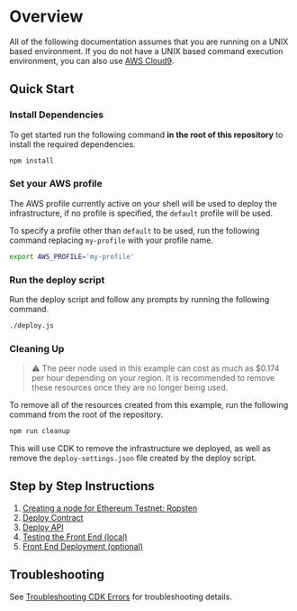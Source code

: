 # Overview

All of the following documentation assumes that you are running on a UNIX based
environment. If you do not have a UNIX based command execution environment, you
can also use [AWS Cloud9](https://aws.amazon.com/cloud9/).

## Quick Start

### Install Dependencies

To get started run the following command **in the root of this repository** to
install the required dependencies.

```bash
npm install
```

### Set your AWS profile

The AWS profile currently active on your shell will be used to deploy the infrastructure,
if no profile is specified, the `default` profile will be used.

To specify a profile other than `default` to be used, run the following command
replacing `my-profile` with your profile name.

```bash
export AWS_PROFILE='my-profile'
```

### Run the deploy script

Run the deploy script and follow any prompts by running the following command.

```bash
./deploy.js
```

### Cleaning Up

> :warning: The peer node used in this example can cost as much as $0.174 per hour
> depending on your region. It is recommended to remove these resources once they
> are no longer being used.

To remove all of the resources created from this example, run the following command
from the root of the repository.

```bash
npm run cleanup
```

This will use CDK to remove the infrastructure we deployed, as well as remove the
`deploy-settings.json` file created by the deploy script.

## Step by Step Instructions

1. [Creating a node for Ethereum Testnet: Ropsten](./DOCS_01_CREATE_AMB.md)
2. [Deploy Contract](./DOCS_02_DEPLOY_CONTRACT.md)
3. [Deploy API](./DOCS_03_DEPLOY_API.md)
4. [Testing the Front End (local)](./DOCS_04_FRONTEND.md)
5. [Front End Deployment (optional)](./DOCS_05_DEPLOY_FRONTEND.md)

## Troubleshooting

See [Troubleshooting CDK Errors](./DOCS_06_TROUBLESHOOTING_CDK.md) for troubleshooting
details.
